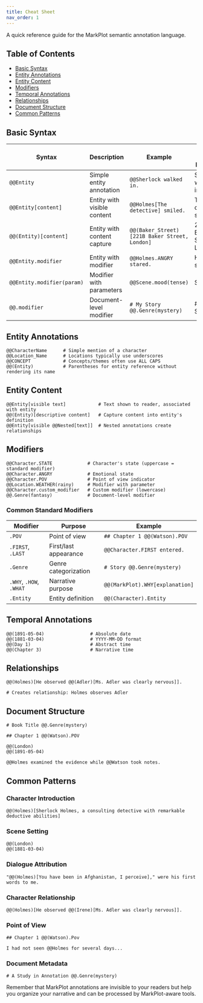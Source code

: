 ```yaml
---
title: Cheat Sheet
nav_order: 1
---
```


A quick reference guide for the MarkPlot semantic annotation language.

## Table of Contents
- [Basic Syntax](#basic-syntax)
- [Entity Annotations](#entity-annotations)
- [Entity Content](#entity-content)
- [Modifiers](#modifiers)
- [Temporal Annotations](#temporal-annotations)
- [Relationships](#relationships)
- [Document Structure](#document-structure)
- [Common Patterns](#common-patterns)

## Basic Syntax

| Syntax | Description | Example | Output for Readers |
|--------|-------------|---------|-------------------|
| `@@Entity` | Simple entity annotation | `@@Sherlock walked in.` | Sherlock walked in. |
| `@@Entity[content]` | Entity with visible content | `@@Holmes[The detective] smiled.` | The detective smiled. |
| `@@(Entity)[content]` | Entity with content capture | `@@(Baker_Street)[221B Baker Street, London]` | 221B Baker Street, London |
| `@@Entity.modifier` | Entity with modifier | `@@Holmes.ANGRY stared.` | Holmes stared. |
| `@@Entity.modifier(param)` | Modifier with parameters | `@@Scene.mood(tense)` | Scene |
| `@@.modifier` | Document-level modifier | `# My Story @@.Genre(mystery)` | # My Story |

## Entity Annotations

```
@@CharacterName      # Simple mention of a character
@@Location_Name      # Locations typically use underscores
@@CONCEPT            # Concepts/themes often use ALL CAPS
@@(Entity)           # Parentheses for entity reference without rendering its name
```

## Entity Content

```
@@Entity[visible text]            # Text shown to reader, associated with entity
@@(Entity)[descriptive content]   # Capture content into entity's definition
@@Entity[visible @@Nested[text]]  # Nested annotations create relationships
```

## Modifiers

```
@@Character.STATE             # Character's state (uppercase = standard modifier)
@@Character.ANGRY             # Emotional state
@@Character.POV               # Point of view indicator
@@Location.WEATHER(rainy)     # Modifier with parameter
@@Character.custom_modifier   # Custom modifier (lowercase)
@@.Genre(fantasy)             # Document-level modifier
```

### Common Standard Modifiers

| Modifier | Purpose | Example |
|----------|---------|---------|
| `.POV` | Point of view | `## Chapter 1 @@(Watson).POV` |
| `.FIRST`, `.LAST` | First/last appearance | `@@Character.FIRST entered.` |
| `.Genre` | Genre categorization | `# Story @@.Genre(mystery)` |
| `.WHY`, `.HOW`, `.WHAT` | Narrative purpose | `@@(MarkPlot).WHY[explanation]` |
| `.Entity` | Entity definition | `@@(Character).Entity` |

## Temporal Annotations

```
@@(1891-05-04)                 # Absolute date
@@(1881-03-04)                 # YYYY-MM-DD format
@@(Day 1)                      # Abstract time
@@(Chapter 3)                  # Narrative time
```

## Relationships

```
@@(Holmes)[He observed @@(Adler)[Ms. Adler was clearly nervous]].

# Creates relationship: Holmes observes Adler
```

## Document Structure

```
# Book Title @@.Genre(mystery)

## Chapter 1 @@(Watson).POV

@@(London)
@@(1891-05-04)

@@Holmes examined the evidence while @@Watson took notes.
```

## Common Patterns

### Character Introduction
```
@@(Holmes)[Sherlock Holmes, a consulting detective with remarkable deductive abilities]
```

### Scene Setting
```
@@(London)
@@(1881-03-04)
```

### Dialogue Attribution
```
"@@(Holmes)[You have been in Afghanistan, I perceive]," were his first words to me.
```

### Character Relationship
```
@@(Holmes)[He observed @@(Irene)[Ms. Adler was clearly nervous]].
```

### Point of View
```
## Chapter 1 @@(Watson).Pov

I had not seen @@Holmes for several days...
```

### Document Metadata
```
# A Study in Annotation @@.Genre(mystery)
```

Remember that MarkPlot annotations are invisible to your readers but help you organize your narrative and can be processed by MarkPlot-aware tools.
